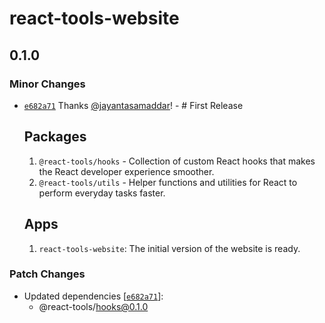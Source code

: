 # react-tools-website

## 0.1.0

### Minor Changes

- [`e682a71`](https://github.com/jayantasamaddar/react-tools/commit/e682a71b5fc78294b5756a4bc607cad5cb5ceaf6)
  Thanks [@jayantasamaddar](https://github.com/jayantasamaddar)! - # First
  Release

  ## Packages

  1. `@react-tools/hooks` - Collection of custom React hooks that makes the
     React developer experience smoother.
  2. `@react-tools/utils` - Helper functions and utilities for React to perform
     everyday tasks faster.

  ## Apps

  1. `react-tools-website`: The initial version of the website is ready.

### Patch Changes

- Updated dependencies
  [[`e682a71`](https://github.com/jayantasamaddar/react-tools/commit/e682a71b5fc78294b5756a4bc607cad5cb5ceaf6)]:
  - @react-tools/hooks@0.1.0
